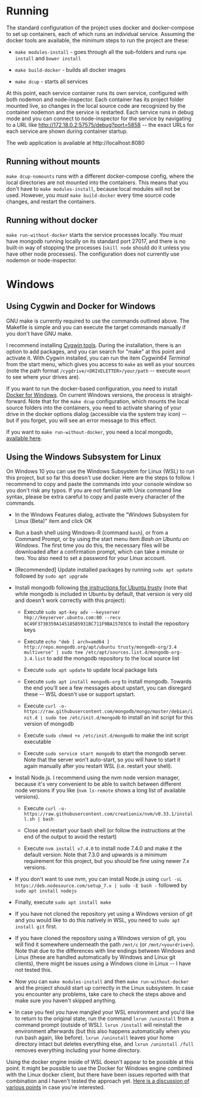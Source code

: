 # Running

The standard configuration of the project uses docker and docker-compose to set up containers, each of which runs an individual service. Assuming the docker tools are available, the minimum steps to run the project are these:

* `make modules-install` - goes through all the sub-folders and runs `npm install` and `bower install`

* `make build-docker` - builds all docker images

* `make dcup` - starts all services

At this point, each service container runs its own service, configured with both nodemon and node-inspector. Each container has its project folder mounted live, so changes in the local source code are recognized by the container nodemon and the service is restarted. Each service runs in debug mode and you can connect to node-inspector for the service by navigating to a URL like http://172.18.0.2:57575/debug?port=5858 -- the exact URLs for each service are shown during container startup.

The web application is available at http://localhost:8080

## Running without mounts

`make dcup-nomounts` runs with a different docker-compose config, where the local directories are not mounted into the containers. This means that you don't have to `make modules-install`, because local modules will not be used. However, you *must* `make build-docker` every time source code changes, and restart the containers.

## Running without docker

`make run-without-docker` starts the service processes locally. You *must* have mongodb running locally on its standard port 27017, and there is no built-in way of stopping the processes (`skill node` should do it unless you have other node processes). The configuration does not currently use nodemon or node-inspector.


# Windows

## Using Cygwin and Docker for Windows

GNU make is currently required to use the commands outlined above. The Makefile is simple and you can execute the target commands manually if you don't have GNU make. 

I recommend installing [Cygwin tools](https://cygwin.com/install.html). During the installation, there is an option to add packages, and you can search for "make" at this point and activate it. With Cygwin installed, you can run the item *Cygwin64 Terminal* from the start menu, which gives you access to `make` as well as your sources (note the path format `/cygdrive/<DRIVELETTER>/your/path` -- execute `mount` to see where your drives are).

If you want to run the docker-based configuration, you need to install [Docker for Windows](https://docs.docker.com/docker-for-windows/). On current Windows versions, the process is straight-forward. Note that for the `make dcup` configuration, which mounts the local source folders into the containers, you need to activate sharing of your drive in the docker options dialog (accessible via the system tray icon) -- but if you forget, you will see an error message to this effect.

If you want to `make run-without-docker`, you need a local mongodb, [available here](https://www.mongodb.com/download-center).

## Using the Windows Subsystem for Linux

On Windows 10 you can use the Windows Subsystem for Linux (WSL) to run this project, but so far this doesn't use docker. Here are the steps to follow. I recommend to copy and paste the commands into your console window so you don't risk any typos. If you are not familiar with Unix command line syntax, please be extra careful to copy and paste every character of the commands.

* In the Windows Features dialog, activate the "Windows Subsystem for Linux (Beta)" item and click OK

* Run a bash shell using Windows-R (command `bash`), or from a Command Prompt, or by using the start menu item *Bash on Ubuntu on Windows*. The first time you do this, the necessary files will be downloaded after a confirmation prompt, which can take a minute or two. You also need to set a password for your Linux account.

* [Recommended] Update installed packages by running `sudo apt update` followed by `sudo apt upgrade`

* Install mongodb following [the instructions for Ubuntu trusty](https://docs.mongodb.com/manual/tutorial/install-mongodb-on-ubuntu/) (note that while mongodb is included in Ubuntu by default, that version is very old and doesn't work correctly with this project):

  * Execute `sudo apt-key adv --keyserver hkp://keyserver.ubuntu.com:80 --recv 0C49F3730359A14518585931BC711F9BA15703C6` to install the repository keys
  
  * Execute `echo "deb [ arch=amd64 ] http://repo.mongodb.org/apt/ubuntu trusty/mongodb-org/3.4 multiverse" | sudo tee /etc/apt/sources.list.d/mongodb-org-3.4.list` to add the mongodb repository to the local source list
  
  * Execute `sudo apt update` to update local package lists
  
  * Execute `sudo apt install mongodb-org` to install mongodb. Towards the end you'll see a few messages about upstart, you can disregard these -- WSL doesn't use or support upstart.
  
  * Execute `curl -o- https://raw.githubusercontent.com/mongodb/mongo/master/debian/init.d | sudo tee /etc/init.d/mongodb` to install an init script for this version of mongodb
  
  * Execute `sudo chmod +x /etc/init.d/mongodb` to make the init script executable
  
  * Execute `sudo service start mongodb` to start the mongodb server. Note that the server won't auto-start, so you will have to start it again manually after you restart WSL (i.e. restart your shell).
  
* Install Node.js. I recommend using the nvm node version manager, because it's very convenient to be able to switch between different node versions if you like (`nvm ls-remote` shows a long list of available versions).

  * Execute `curl -o- https://raw.githubusercontent.com/creationix/nvm/v0.33.1/install.sh | bash`
  
  * Close and restart your bash shell (or follow the instructions at the end of the output to avoid the restart)

  * Execute `nvm install v7.4.0` to install node 7.4.0 and make it the default version. Note that 7.3.0 and upwards is a minimum requirement for this project, but you should be fine using newer 7.x versions.

* If you don't want to use nvm, you can install Node.js using `curl -sL https://deb.nodesource.com/setup_7.x | sudo -E bash -` followed by `sudo apt install nodejs`

* Finally, execute `sudo apt install make` 

* If you have not cloned the repository yet using a Windows version of git and you would like to do this natively in WSL, you need to `sudo apt install git` first.

* If you have cloned the repository using a Windows version of git, you will find it somewhere underneath the path `/mnt/c` (or `/mnt/<yourdrive>`). Note that due to the differences with line endings between Windows and Linux (these are handled automatically by Windows and Linux git clients), there might be issues using a Windows clone in Linux -- I have not tested this.

* Now you can `make modules-install` and then `make run-without-docker` and the project should start up correctly in the Linux subsystem. In case you encounter any problems, take care to check the steps above and make sure you haven't skipped anything.

* In case you feel you have mangled your WSL environment and you'd like to return to the original state, run the command `lxrun /uninstall` from a command prompt (outside of WSL). `lxrun /install` will reinstall the environment afterwards (but this also happens automatically when you run bash again, like before). `lxrun /uninstall` leaves your home directory intact but deletes everything else, and `lxrun /uninstall /full` removes everything including your home directory.

Using the docker engine inside of WSL doesn't appear to be possible at this point. It might be possible to use the Docker for Windows engine combined with the Linux docker client, but there have been issues reported with that combination and I haven't tested the approach yet. [Here is a discussion of various points](http://serverfault.com/questions/767994/can-you-run-docker-natively-on-the-new-windows-10-ubuntu-bash-userspace) in case you're interested.
